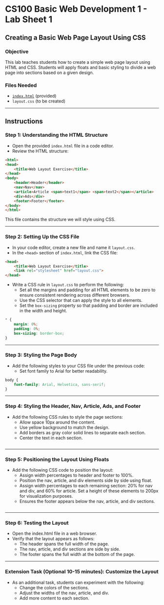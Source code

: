 # CS100 Basic Web Development 1 - Lab Sheet 1

## Creating a Basic Web Page Layout Using CSS

### Objective
This lab teaches students how to create a simple web page layout using HTML and CSS. Students will apply floats and basic styling to divide a web page into sections based on a given design.

### Files Needed
- [`index.html`](index.html) (provided)
- `layout.css` (to be created)

---

## Instructions

### Step 1: Understanding the HTML Structure
- Open the provided `index.html` file in a code editor.
- Review the HTML structure:

```html
<html>
<head>
    <title>Web Layout Exercise</title>
</head>
<body>
    <header>Header</header>
    <nav>Nav</nav>
    <article>Article <span>text1</span> <span>text2</span></article>
    <div>Ads</div>
    <footer>Footer</footer>
</body>
</html>
```

This file contains the structure we will style using CSS.

---

### Step 2: Setting Up the CSS File
- In your code editor, create a new file and name it `layout.css`.
- In the `<head>` section of `index.html`, link the CSS file:
```html
<head>
    <title>Web Layout Exercise</title>
    <link rel="stylesheet" href="layout.css">
</head>
```

- Write a CSS rule in `layout.css` to perform the following:
   - Set all the margins and padding for all HTML elements to be zero to ensure consistent rendering across different browsers.
   - Use the CSS selector that can apply the style to all elements.
   - Set the `box-sizing` property so that padding and border are included in the width and height.
```css
* {
    margin: 0%;
    padding: 0%;
    box-sizing: border-box;
}
```

---
### Step 3: Styling the Page Body
- Add the following styles to your CSS file under the previous code:
    - Set font family to Arial for better readability.
```css
body {
    font-family: Arial, Helvetica, sans-serif;
}
```

---
### Step 4: Styling the Header, Nav, Article, Ads, and Footer
- Add the following CSS rules to style the page sections:
    - Allow space 10px around the content.
    - Use yellow background to match the design.
    - Add borders as gray color solid lines to separate each section.
    - Center the text in each section.
```css
```

---
### Step 5: Positioning the Layout Using Floats
- Add the following CSS code to position the layout:
    - Assign width percentages to header and footer to 100%.
    - Position the nav, article, and div elements side by side using float.
    - Assign width percentages to each remaining section: 20% for nav and div, and 60% for article. Set a height of these elements to 200px for visualization purposes.
    - Ensures the footer appears below the nav, article, and div sections.
```css
```

---
### Step 6: Testing the Layout
- Open the index.html file in a web browser.
- Verify that the layout appears as follows:
    - The header spans the full width of the page.
    - The nav, article, and div sections are side by side.
    - The footer spans the full width at the bottom of the page.

---
### Extension Task (Optional 10-15 minutes): Customize the Layout
- As an additional task, students can experiment with the following:
    - Change the colors of the sections.
    - Adjust the widths of the nav, article, and div.
    - Add more content to each section.
